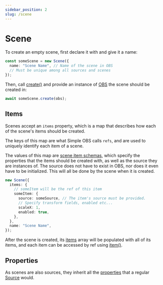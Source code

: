 ```yaml
---
sidebar_position: 2
slug: /scene
---
```


# Scene

To create an empty scene, first declare it with and give it a name:

```ts
const someScene = new Scene({
  name: "Scene Name", // Name of the scene in OBS
  // Must be unique among all sources and scenes
});
```

Then, call [create()](/api/core/class/Scene#create) and provide an instance of [OBS](/api/core/class/OBS) the scene should be created in:

```ts
await someScene.create(obs);
```

## Items

Scenes accept an `items` property, which is a map that describes how each of the scene's items should be created.

The keys of this map are what Simple OBS calls `refs`, and are used to uniquely identify each item of a scene.

The values of this map are [scene item schemas](/api/core#SceneItemSchema), which specify the properties that the items should be created with,
as well as the source they are instances of.
The source does not have to exist in OBS, nor does it even have to be initialized. This will all be done by the scene when it is created.

```ts
new Scene({
  items: {
    // someItem will be the ref of this item
    someItem: {
      source: someSource, // The item's source must be provided.
      // Specify transform fields, enabled etc...
      scaleX: 1,
      enabled: true,
    },
  },
  name: "Scene Name",
});
```

After the scene is created, its [items](/api/core/class/Scene#items) array will be populated with all of its items, and each item can be accessed by ref using [item()](/api/core/class/Scene#item).

## Properties

As scenes are also sources, they inherit all the [properties](/docs/source#properties) that a regular [Source](/api/core/class/Source) would.
